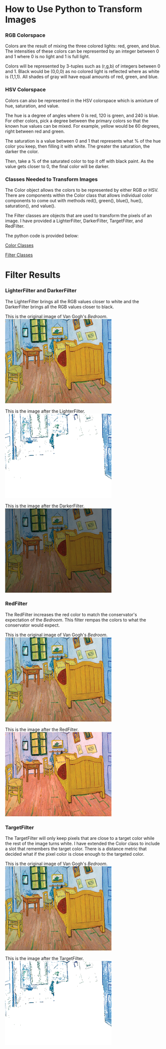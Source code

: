 # How to Use Python to Transform Images

### RGB Colorspace
Colors are the result of mixing the three colored lights: red, green, and blue. The intensities of these colors can be represented by an integer between 0 and 1 where 0 is no light and 1 is full light. 

Colors will be represented by 3-tuples such as (r,g,b) of integers between 0 and 1. Black would be (0,0,0) as no colored light is reflected where as white is (1,1,1). All shades of gray will have equal amounts of red, green, and blue.

### HSV Colorspace
Colors can also be represented in the HSV colorspace which is amixture of hue, saturation, and value. 

The hue is a degree of angles where 0 is red, 120 is green, and 240 is blue. For other colors, pick a degree between the primary colors so that the known hue values can be mixed. For example, yellow would be 60 degrees, right between red and green. 

The saturation is a value between 0 and 1 that represents what % of the hue color you keep, then filling it with white. The greater the saturation, the darker the color.

Then, take a % of the saturated color to top it off with black paint. As the value gets closer to 0, the final color will be darker. 

### Classes Needed to Transform Images

The Color object allows the colors to be represented by either RGB or HSV. There are components within the Color class that allows individual color components to come out with methods red(), green(), blue(), hue(), saturation(), and value().

The Filter classes are objects that are used to transform the pixels of an image. I have provided a LighterFilter, DarkerFilter, TargetFilter, and RedFilter. 

The python code is provided below:

[Color Classes](http://22hh8.github.io/filter.py)

[Filter Classes](http://22hh8.github.io/lab7.py)

# Filter Results

### LighterFilter and DarkerFilter

The LighterFilter brings all the RGB values closer to white and the DarkerFilter brings all the RGB values closer to black. 

This is the original image of Van Gogh's *Bedroom*.
![Original Image](/img/Bedroom.png)

This is the image after the LighterFilter.
![Lighter Image](/img/BedroomLighter.png)

This is the image after the DarkerFilter. 
![Darker Image](/img/DarkerBedroom.png)

### RedFilter

The RedFilter increases the red color to match the conservator's expectation of the *Bedroom*. This filter rempas the colors to what the conservator would expect. 

This is the original image of Van Gogh's *Bedroom*.
![Original Image](/img/Bedroom.png)

This is the image after the RedFilter.
![Red Image](/img/BedroomResult.png)

### TargetFilter

The TargetFilter will only keep pixels that are close to a target color while the rest of the image turns white. I have extended the Color class to include a slot that remembers the target color. There is a distance metric that decided what if the pixel color is close enough to the targeted color. 

This is the original image of Van Gogh's *Bedroom*.
![Original Image](/img/Bedroom.png)

This is the image after the TargetFilter.
![Target Image](/img/BedroomTarget.png)


